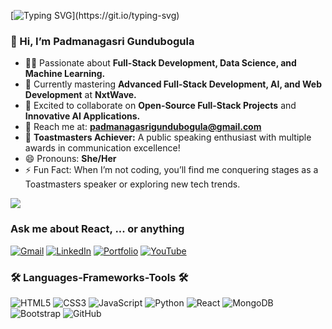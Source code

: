 [![Typing SVG](https://readme-typing-svg.demolab.com/?lines=Hi+there!+I+am+Padmanagasri;Welcome+to+my+GitHub+profile!)](https://git.io/typing-svg)

   ### 👋 Hi, I’m **Padmanagasri Gundubogula**  
- 👩‍💻 Passionate about **Full-Stack Development, Data Science, and Machine Learning.**  
- 🌱 Currently mastering **Advanced Full-Stack Development, AI, and Web Development** at **NxtWave.**  
- 🚀 Excited to collaborate on **Open-Source Full-Stack Projects** and **Innovative AI Applications.**  
- 💬 Reach me at: **[padmanagasrigundubogula@gmail.com](mailto:padmanagasrigundubogula@gmail.com)**  
- 🎤 **Toastmasters Achiever:** A public speaking enthusiast with multiple awards in communication excellence!  
- 😄 Pronouns: **She/Her**  
- ⚡ Fun Fact: When I’m not coding, you’ll find me conquering stages as a Toastmasters speaker or exploring new tech trends.

[![](https://visitcount.itsvg.in/api?id=PadmanagasriGundubogula&label=Profile%20Views&color=3&icon=0&pretty=true)](https://visitcount.itsvg.in)


### Ask me about React, ... or anything

[![Gmail](https://img.shields.io/badge/Gmail-FFFFFF?style=for-the-badge&logo=gmail&logoColor=green)](mailto:padmanagasri4444@gmail.com)
[![LinkedIn](https://img.shields.io/badge/LinkedIn-FFFFFF?style=for-the-badge&logo=linkedin&logoColor=green)](https://www.linkedin.com/in/padmanagasri-gundubogula/)
[![Portfolio](https://img.shields.io/badge/Portfolio-FFFFFF?style=for-the-badge&logo=firefox&logoColor=green)](https://your-portfolio-link.com)
[![YouTube](https://img.shields.io/badge/YouTube-FFFFFF?style=for-the-badge&logo=youtube&logoColor=green)](https://www.youtube.com/@B-tech_student3)

### 🛠️ Languages-Frameworks-Tools 🛠️

![HTML5](https://img.shields.io/badge/HTML5-FFFFFF?style=for-the-badge&logo=html5&logoColor=green)
![CSS3](https://img.shields.io/badge/CSS3-FFFFFF?style=for-the-badge&logo=css3&logoColor=green)
![JavaScript](https://img.shields.io/badge/JavaScript-FFFFFF?style=for-the-badge&logo=javascript&logoColor=green)
![Python](https://img.shields.io/badge/Python-FFFFFF?style=for-the-badge&logo=python&logoColor=green)
![React](https://img.shields.io/badge/React-FFFFFF?style=for-the-badge&logo=react&logoColor=green)
![MongoDB](https://img.shields.io/badge/MongoDB-FFFFFF?style=for-the-badge&logo=mongodb&logoColor=green)
![Bootstrap](https://img.shields.io/badge/Bootstrap-FFFFFF?style=for-the-badge&logo=bootstrap&logoColor=green)
![GitHub](https://img.shields.io/badge/GitHub-FFFFFF?style=for-the-badge&logo=github&logoColor=green)
